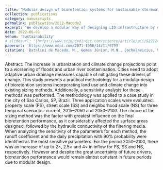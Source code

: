 ```yaml
---
title: "Modular design of bioretention systems for sustainable stormwater management under drivers of urbanization and climate change"
collection: publications
category: manuscripts
permalink: publication/2022-Macedo2
excerpt: 'We develop a modular way of designing LID infrastructure by considering future scenarios of climate change and only implementing new LID areas to mitigate the non-stationarity of the current climate.'
date: 2022-06-01
venue: 'Sustainability'
# slidesurl: '[https://www.sciencedirect.com/science/article/pii/S2212420924003054](https://www.scieancedirect.com/science/article/pii/S2212420924003054)'
paperurl: 'https://www.mdpi.com/2071-1050/14/11/6799'
citation: 'Batalini de Macedo, M., Gomes Júnior, M.N., Jochelavicius, V., de Oliveira, T.R.P. and Mendiondo, E.M., 2022. Modular design of bioretention systems for sustainable stormwater management under drivers of urbanization and climate change. Sustainability, 14(11), p.6799.'
---
```

Abstract:
The increase in urbanization and climate change projections point to a worsening of floods and urban river contamination. Cities need to adopt adaptive urban drainage measures capable of mitigating these drivers of change. This study presents a practical methodology for a modular design of bioretention systems incorporating land use and climate change into existing sizing methods. Additionally, a sensitivity analysis for these methods was performed. The methodology was applied to a case study in the city of Sao Carlos, SP, Brazil. Three application scales were evaluated: property scale (PS), street scale (SS) and neighborhood scale (NS) for three temporal scenarios: current, 2015–2050 and 2050–2100. The choice of the sizing method was the factor with greatest influence on the final bioretention performance, as it considerably affected the surface areas designed, followed by the hydraulic conductivity of the filtering media. When analyzing the sensitivity of the parameters for each method, the runoff coefficient and the daily precipitation with 90% probability were identified as the most sensitive parameters. For the period 2050–2100, there was an increase of up to 2×, 2.5× and 4× in inflow for PS, SS and NS, respectively. However and despite the great uncertainty of future drivers, bioretention performance would remain almost constant in future periods due to modular design.

